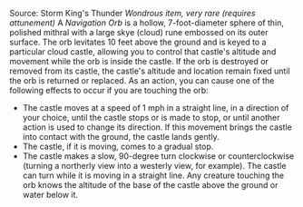 Source: Storm King's Thunder
*Wondrous item, very rare (requires attunement)*
A *Navigation Orb* is a hollow, 7-foot-diameter sphere of thin, polished mithral with a large skye (cloud) rune embossed on its outer surface. The orb levitates 10 feet above the ground and is keyed to a particular cloud castle, allowing you to control that castle's altitude and movement while the orb is inside the castle. If the orb is destroyed or removed from its castle, the castle's altitude and location remain fixed until the orb is returned or replaced.
As an action, you can cause one of the following effects to occur if you are touching the orb:
* The castle moves at a speed of 1 mph in a straight line, in a direction of your choice, until the castle stops or is made to stop, or until another action is used to change its direction. If this movement brings the castle into contact with the ground, the castle lands gently.
* The castle, if it is moving, comes to a gradual stop.
* The castle makes a slow, 90-degree turn clockwise or counterclockwise (turning a northerly view into a westerly view, for example). The castle can turn while it is moving in a straight line.
Any creature touching the orb knows the altitude of the base of the castle above the ground or water below it.